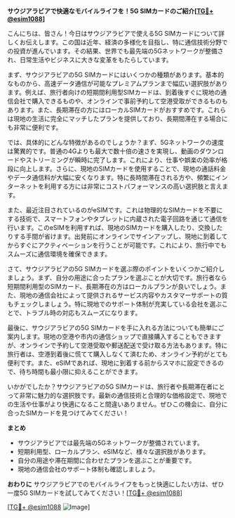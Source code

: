 **サウジアラビアで快適なモバイルライフを！5G SIMカードのご紹介[[TG💪+ @esim1088](https://t.me/s/esim1088)]**

こんにちは、皆さん！今日はサウジアラビアで使える5G SIMカードについて詳しくお伝えします。この国は近年、経済の多様化を目指し、特に通信技術分野での投資が進んでいます。その結果、世界でも最先端の5Gネットワークが整備され、日常生活やビジネスに大きな変革をもたらしています。

まず、サウジアラビアの5G SIMカードにはいくつかの種類があります。基本的なものから、高速データ通信が可能なプレミアムプランまで幅広い選択肢があります。例えば、旅行者向けの短期間利用型SIMカードは、到着後すぐに現地の通信会社で購入できるものや、オンラインで事前予約して空港受取ができるものもあります。また、長期滞在の方にはローカルSIMカードがおすすめです。これらは現地の生活に完全にマッチしたプランを提供しており、長期間滞在する場合にも非常に便利です。

では、具体的にどんな特徴があるのでしょうか？まず、5Gネットワークの速度は驚異的です。普通の4Gよりも最大で数十倍の速さを実現し、動画のダウンロードやストリーミングが瞬時に完了します。これにより、仕事や娯楽の効率が格段に向上します。さらに、現地のSIMカードを使用することで、現地の通話料金やデータ通信料が大幅に安くなります。特に長時間滞在される方や、頻繁にインターネットを利用する方には非常にコストパフォーマンスの高い選択肢と言えます。

また、最近注目されているのがeSIMです。これは物理的なSIMカードを不要にする技術で、スマートフォンやタブレットに内蔵された電子回路を通じて通信を行います。このeSIMを利用すれば、現地のSIMカードを購入したり、交換したりする手間が省けます。出発前にオンラインでサインアップし、現地に到着してからすぐにアクティベーションを行うことが可能です。これにより、旅行中でもスムーズに通信環境を確保できます。

さて、サウジアラビアの5G SIMカードを選ぶ際のポイントをいくつかご紹介しましょう。まず、自分の用途に合ったプランを選ぶことが大切です。旅行者なら短期間利用型のSIMカード、長期滞在の方はローカルプランが良いでしょう。また、現地の通信会社によって提供されるサービス内容やカスタマーサポートの質もチェックしましょう。特に現地でのサポート体制が充実している会社を選ぶことで、トラブル時の対応もスムーズになります。

最後に、サウジアラビアの5G SIMカードを手に入れる方法についても簡単にご案内します。現地の空港や市内の通信ショップで直接購入することもできますが、オンラインで予約して空港受取や郵送配送で受け取る方法もあります。特に旅行者は、空港到着後に慌てて購入しなくて済むため、オンライン予約がとても便利です。また、eSIMであれば、現地に到着する前からスマホに設定できるので、待ち時間も最小限に抑えることができます。

いかがでしたか？サウジアラビアの5G SIMカードは、旅行者や長期滞在者にとって非常に魅力的な選択肢です。最新の通信技術と合理的な価格設定で、現地での生活や仕事がより快適になること間違いありません。ぜひこの機会に、自分に合ったSIMカードを見つけてみてください！

**まとめ**
- サウジアラビアでは最先端の5Gネットワークが整備されています。
- 短期利用型、ローカルプラン、eSIMなど、様々な選択肢があります。
- 自分の用途や滞在期間に合わせたプランを選ぶことが重要です。
- 現地の通信会社のサポート体制も確認しましょう。

**おわりに**
サウジアラビアでのモバイルライフをもっと快適にしたい方は、ぜひ一度5G SIMカードを試してみてください！[[TG💪+ @esim1088](https://t.me/s/esim1088)]

[[TG💪+ @esim1088](https://t.me/s/esim1088) ![Image](https://i.postimg.cc/Y0z9fWf4/image.png)]